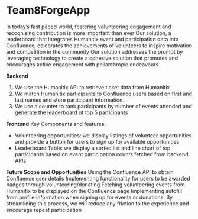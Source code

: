 # Team8ForgeApp

In today’s fast paced world, fostering volunteering engagement and recognising contribution is more important than ever
Our solution, a leaderboard that integrates Humanitix event and participation data into Confluence, celebrates the achievements of volunteers to inspire motivation and competition in the community
Our solution addresses the prompt by leveraging technology to create a cohesive solution that promotes and encourages active engagement with philanthropic endeavours

**Backend**
1. We use the Humanitix API to retrieve ticket data from Humanitix
2. We match Humanitix participants to Confluence users based on first and last names and store participant information.
3. We use a counter to rank participants by number of events attended and generate the leaderboard of top 5 participants

**Frontend**
Key Components and features:
- Volunteering opportunities: we display listings of volunteer opportunities and provide a button for users to sign up for available opportunities
- Leaderboard Table: we display a sorted list and line chart of top participants based on event participation counts fetched from backend APIs

**Future Scope and Opportunities**
Using the Confluence API to obtain Confluence user details 
Implementing functionality for users to be awarded badges through volunteering/donating
Fetching volunteering events from Humanitix to be displayed on the Confluence page 
Implementing autofill from profile information when signing up for events or donations. By streamlining this process, we will reduce any friction to the experience and encourage repeat participation 

